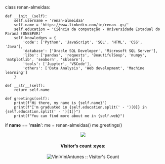 class renan-almeidaa:

    def __init__(self):
        self.username = 'renan-almeidaa'
        self.name = 'https://www.linkedin.com/in/renan--gs/'
        self.education = 'Ciência da computação - Universidade Estadual do Paraná (UNESPAR)'
        self.knowledges = {
            'code': ['Python', 'JavaScript', 'SQL', 'HTML', 'CSS', 'Java'],
            'database': ['Oracle SQL Developer', 'Microsoft SQL Server'],
            'libs': ['pandas', 'requests', 'BeautifulSoup', 'numpy', 'matplotlib', 'seaborn', 'sklearn'],
            'tools': ['Jupyter', 'VSCode'],
            'others': ['Data Analysis', 'Web development', 'Machine learning']
        }

    def __str__(self):
        return self.name

    def greetings(self):
        print(f"Hi there, my name is {self.name}")
        print(f"I'm graduated in {self.education.split(' - ')[0]} in {self.education.split(' - ')[1]}")
        print(f"You can find more about me in {self.web}")

if __name__ == '__main__':
    me = renan-almeidaa()
    me.greetings()




<div align='center'>
  <!--<img src="https://github-readme-stats.vercel.app/api?username=renan-almeidaa&show_icons=true&theme=buefy">--->
  <img src="https://github-readme-stats.vercel.app/api/top-langs/?username=renan-almeidaa&count_private=true&layout=compact&theme=buefy"> 
</div>

<h4 align="center">Visitor's count :eyes:</h4>
<p align="center"><img src="https://profile-counter.glitch.me/{renan-almeidaa}/count.svg" alt="ViniViniAntunes :: Visitor's Count" /></p>
